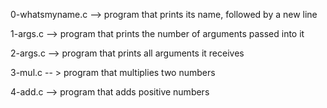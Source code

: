 0-whatsmyname.c --> program that prints its name, followed by a new line

1-args.c --> program that prints the number of arguments passed into it

2-args.c --> program that prints all arguments it receives

3-mul.c -- > program that multiplies two numbers

4-add.c -->  program that adds positive numbers



